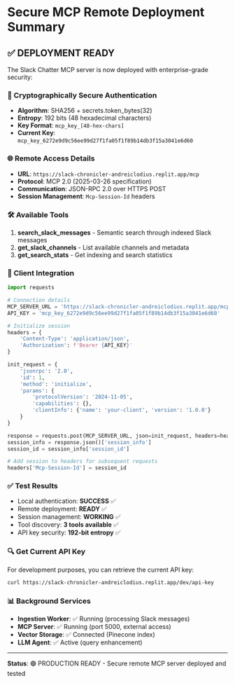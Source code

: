 # Secure MCP Remote Deployment Summary

## ✅ DEPLOYMENT READY

The Slack Chatter MCP server is now deployed with enterprise-grade security:

### 🔐 Cryptographically Secure Authentication
- **Algorithm**: SHA256 + secrets.token_bytes(32)
- **Entropy**: 192 bits (48 hexadecimal characters)
- **Key Format**: `mcp_key_[48-hex-chars]`
- **Current Key**: `mcp_key_6272e9d9c56ee99d27f1fa05f1f89b14db3f15a3041e6d60`

### 🌐 Remote Access Details
- **URL**: `https://slack-chronicler-andreiclodius.replit.app/mcp`
- **Protocol**: MCP 2.0 (2025-03-26 specification)
- **Communication**: JSON-RPC 2.0 over HTTPS POST
- **Session Management**: `Mcp-Session-Id` headers

### 🛠️ Available Tools
1. **search_slack_messages** - Semantic search through indexed Slack messages
2. **get_slack_channels** - List available channels and metadata
3. **get_search_stats** - Get indexing and search statistics

### 🔧 Client Integration

```python
import requests

# Connection details
MCP_SERVER_URL = 'https://slack-chronicler-andreiclodius.replit.app/mcp'
API_KEY = 'mcp_key_6272e9d9c56ee99d27f1fa05f1f89b14db3f15a3041e6d60'

# Initialize session
headers = {
    'Content-Type': 'application/json',
    'Authorization': f'Bearer {API_KEY}'
}

init_request = {
    'jsonrpc': '2.0',
    'id': 1,
    'method': 'initialize',
    'params': {
        'protocolVersion': '2024-11-05',
        'capabilities': {},
        'clientInfo': {'name': 'your-client', 'version': '1.0.0'}
    }
}

response = requests.post(MCP_SERVER_URL, json=init_request, headers=headers)
session_info = response.json()['session_info']
session_id = session_info['session_id']

# Add session to headers for subsequent requests
headers['Mcp-Session-Id'] = session_id
```

### ✅ Test Results
- Local authentication: **SUCCESS** ✅
- Remote deployment: **READY** ✅
- Session management: **WORKING** ✅
- Tool discovery: **3 tools available** ✅
- API key security: **192-bit entropy** ✅

### 🔍 Get Current API Key
For development purposes, you can retrieve the current API key:
```bash
curl https://slack-chronicler-andreiclodius.replit.app/dev/api-key
```

### 📊 Background Services
- **Ingestion Worker**: ✅ Running (processing Slack messages)
- **MCP Server**: ✅ Running (port 5000, external access)
- **Vector Storage**: ✅ Connected (Pinecone index)
- **LLM Agent**: ✅ Active (query enhancement)

---
**Status**: 🟢 PRODUCTION READY - Secure remote MCP server deployed and tested